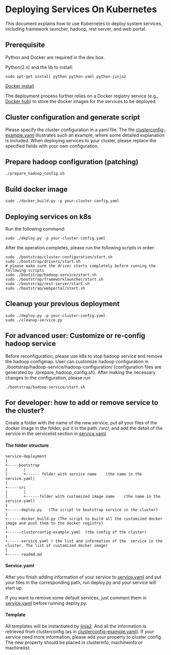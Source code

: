 <!--
  Copyright (c) Microsoft Corporation
  All rights reserved.

  MIT License

  Permission is hereby granted, free of charge, to any person obtaining a copy of this software and associated
  documentation files (the "Software"), to deal in the Software without restriction, including without limitation
  the rights to use, copy, modify, merge, publish, distribute, sublicense, and/or sell copies of the Software, and
  to permit persons to whom the Software is furnished to do so, subject to the following conditions:
  The above copyright notice and this permission notice shall be included in all copies or substantial portions of the Software.

  THE SOFTWARE IS PROVIDED *AS IS*, WITHOUT WARRANTY OF ANY KIND, EXPRESS OR IMPLIED, INCLUDING
  BUT NOT LIMITED TO THE WARRANTIES OF MERCHANTABILITY, FITNESS FOR A PARTICULAR PURPOSE AND
  NONINFRINGEMENT. IN NO EVENT SHALL THE AUTHORS OR COPYRIGHT HOLDERS BE LIABLE FOR ANY CLAIM,
  DAMAGES OR OTHER LIABILITY, WHETHER IN AN ACTION OF CONTRACT, TORT OR OTHERWISE, ARISING FROM,
  OUT OF OR IN CONNECTION WITH THE SOFTWARE OR THE USE OR OTHER DEALINGS IN THE SOFTWARE.
-->

# Deploying Services On Kubernetes

This document explains how to use Kubernetes to deploy system services, including framework launcher, hadoop, rest server, and web portal. 

## Prerequisite

Python and Docker are required in the dev box.

Python(2.x) and the lib to install:
```
sudo apt-get install python python-yaml python-jinja2 
```

[Docker install](https://docs.docker.com/engine/installation/linux/docker-ce/ubuntu/)

The deployment process further relies on a Docker registry service (e.g., [Docker hub](https://docs.docker.com/docker-hub/)) to store the docker images for the services to be deployed.

## Cluster configuration and generate script

Please specify the cluster configuration in a yaml file. The file [clusterconfig-example.yaml](./clusterconfig-example.yaml) illustrates such an example, where some detailed explanation is included.
When deploying services to your cluster, please replace the specified fields with your own configuration.

## Prepare hadoop configuration (patching)

```
./prepare_hadoop_config.sh
```
## Build docker image

```
sudo ./docker_build.py -p your-cluster-config.yaml
```

## Deploying services on k8s

Run the following command:
```
sudo ./deploy.py -p your-cluster-config.yaml
```
After the operation completes, please run the following scripts in order:
```
sudo ./bootstrap/cluster-configuration/start.sh
sudo ./bootstrap/drivers/start.sh
# please make sure the driver starts completely before running the following scripts
sudo ./bootstrap/hadoop-service/start.sh
sudo ./bootstrap/frameworklauncher/start.sh
sudo ./bootstrap/rest-server/start.sh
sudo ./bootstrap/webportal/start.sh
```

## Cleanup your previous deployment

```
sudo ./deploy.py -p your-cluster-config.yaml
sudo ./cleanup-service.py
```

## For advanced user: Customize or re-config hadoop service

Before reconfiguration, please use k8s to stop hadoop service and remove the hadoop configmap. 
User can customize hadoop configuration in ./bootstrap/hadoop-service/hadoop-configuration/ (configuration files are generated by ./prepare_hadoop_config.sh).
After making the necessary changes to the configuration, please run 
```
./bootstrap/hadoop-service/start.sh
```

## For developer: how to add or remove service to the cluster?

Create a folder with the name of the new service, put all your files of the docker image in the folder, put it in the path ./src/,
and add the detail of the service in the servicelist section in [service.yaml](service.yaml).

#### The folder structure
```
service-deployment 
|
+-----bootstrap
|       |
|       +------ folder with service name    (the name in the service.yaml)
|
+-----src
|       |
|       +------folder with customized image name    (the name in the service.yaml)
|
+------deploy.py   (The script to bootstrap service in the cluster)
|
+------docker_build.py (The script to build all the customized docker image and push them to the docker registry)
|
+------clusterconfig-example.yaml  (the config of the cluster)
|
+------service.yaml ( the list and information of the  service in the cluster. The list of customized docker image)
|
+------readmd.md
```

#### Service.yaml

After you finish adding information of your service to [service.yaml](service.yaml) and put your files in the corresponding path,  run deploy.py and your service will start up.

If you want to remove some default services, just comment them in [service.yaml](service.yaml) before running deploy.py.

#### Template

All templates will be instantiated by [jinja2](http://jinja.pocoo.org/).
And all the information is retrieved from clusterconfig (as in [clusterconfig-example.yaml](clusterconfig-example.yaml)).
If your service need more information, please add your property to cluster config. 
The new property should be placed in clusterinfo, machineinfo or machinelist.
